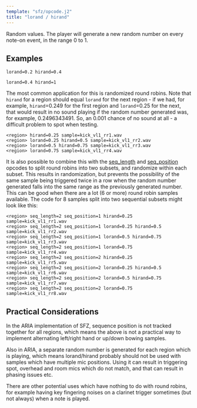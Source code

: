 ```yaml
---
template: "sfz/opcode.j2"
title: "lorand / hirand"
---
```

Random values. The player will generate a new random number on every note-on event,
in the range 0 to 1.

## Examples

```sfz
lorand=0.2 hirand=0.4

lorand=0.4 hirand=1
```

The most common application for this is randomized round robins. Note that
`hirand` for a region should equal `lorand` for the next region - if we had, for
example, `hirand`=0.249 for the first region and `lorand`=0.25 for the next,
that would result in no sound playing if the random number generated was, for
example, 0.2496343491. So, an 0.001 chance of no sound at all - a difficult
problem to spot when testing.

```sfz
<region> hirand=0.25 sample=kick_vl1_rr1.wav
<region> lorand=0.25 hirand=0.5 sample=kick_vl1_rr2.wav
<region> lorand=0.5 hirand=0.75 sample=kick_vl1_rr3.wav
<region> lorand=0.75 sample=kick_vl1_rr4.wav
```

It is also possible to combine this with the [seq_length] and [seq_position]
opcodes to split round robins into two subsets, and randomize within each subset.
This results in randomization, but prevents the possibility of the same sample
being triggered twice in a row when the random number generated falls into the
same range as the previously generated number. This can be good when there are
a lot (6 or more) round robin samples available. The code for 8 samples split
into two sequential subsets might look like this:

```sfz
<region> seq_length=2 seq_position=1 hirand=0.25 sample=kick_vl1_rr1.wav
<region> seq_length=2 seq_position=1 lorand=0.25 hirand=0.5 sample=kick_vl1_rr2.wav
<region> seq_length=2 seq_position=1 lorand=0.5 hirand=0.75 sample=kick_vl1_rr3.wav
<region> seq_length=2 seq_position=1 lorand=0.75 sample=kick_vl1_rr4.wav
<region> seq_length=2 seq_position=2 hirand=0.25 sample=kick_vl1_rr5.wav
<region> seq_length=2 seq_position=2 lorand=0.25 hirand=0.5 sample=kick_vl1_rr6.wav
<region> seq_length=2 seq_position=2 lorand=0.5 hirand=0.75 sample=kick_vl1_rr7.wav
<region> seq_length=2 seq_position=2 lorand=0.75 sample=kick_vl1_rr8.wav
```

## Practical Considerations

In the ARIA implementation of SFZ, sequence position is not tracked together for
all regions, which means the above is not a practical way to implement alternating
left/right hand or up/down bowing samples.

Also in ARIA, a separate random number is generated for each region which is playing,
which means lorand/hirand probably should not be used with samples which have
multiple mic positions. Using it can result in triggering spot, overhead and room
mics which do not match, and that can result in phasing issues etc.

There are other potential uses which have nothing to do with round robins, for
example having key fingering noises on a clarinet trigger sometimes
(but not always) when a note is played.


[seq_length]:   seq_length.md
[seq_position]: seq_position.md
